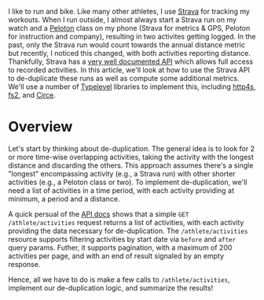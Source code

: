 I like to run and bike. Like many other athletes, I use [Strava](https://www.strava.com) for tracking my workouts. When I run outside, I almost always start a Strava run on my watch and a [Peloton](https://www.onepeloton.com) class on my phone (Strava for metrics & GPS, Peloton for instruction and company), resulting in two activites getting logged. In the past, only the Strava run would count towards the annual distance metric but recently, I noticed this changed, with both activities reporting distance. Thankfully, Strava has a [very well documented API](https://developers.strava.com) which allows full access to recorded activities. In this article, we'll look at how to use the Strava API to de-duplicate these runs as well as compute some additional metrics. We'll use a number of [Typelevel](https://typelevel.org) libraries to implement this, including [http4s](https://http4s.org), [fs2](https://fs2.io), and [Circe](https://circe.github.io/circe/).

# Overview

Let's start by thinking about de-duplication. The general idea is to look for 2 or more time-wise overlapping activities, taking the activity with the longest distance and discarding the others. This approach assumes there's a single "longest" encompassing activity (e.g., a Strava run) with other shorter activities (e.g., a Peloton class or two). To implement de-duplication, we'll need a list of activities in a time period, with each activity providing at minimum, a period and a distance.

A quick persual of the [API docs](https://developers.strava.com/docs/reference/#api-Activities-getLoggedInAthleteActivities) shows that a simple `GET /athlete/activities` request returns a list of activities, with each activity providing the data necessary for de-duplication. The `/athlete/activities` resource supports filtering activities by start date via `before` and `after` query params. Futher, it supports pagination, with a maximum of 200 activities per page, and with an end of result signaled by an empty response.

Hence, all we have to do is make a few calls to `/athlete/activities`, implement our de-duplication logic, and summarize the results!
